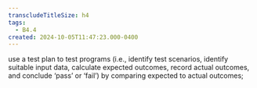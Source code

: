 ```yaml
---
transcludeTitleSize: h4
tags:
  - B4.4
created: 2024-10-05T11:47:23.000-0400
---
```

use a test plan to test programs (i.e., identify test scenarios, identify suitable input data, calculate expected outcomes, record actual outcomes, and conclude ‘pass’ or ‘fail’) by comparing expected to actual outcomes;